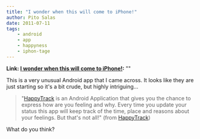 ```yaml
---
title: "I wonder when this will come to iPhone!"
author: Pito Salas
date: 2011-07-11
tags:
    - android
    - app
    - happyness
    - iphon-tage
---
```


**Link: [I wonder when this will come to iPhone!](None):** ""

This is a very unusual Android app that I came across. It looks like they are
just starting so it's a bit crude, but highly intriguing…

> "[HappyTrack](<http://unbouncepages.com/happytrack-v1/>) is an Android
> Application that gives you the chance to express how are you feeling and
> why. Every time you update your status this app will keep track of the time,
> place and reasons about your feelings. But that's not all!" (from
> [HappyTrack](<http://unbouncepages.com/happytrack-v1/>))

What do you think?


